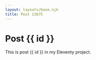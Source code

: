 ```yaml
---
layout: layouts/base.njk
title: Post 13675
---
```


# Post {{ id }}

This is post {{ id }} in my Eleventy project.

